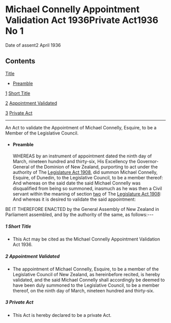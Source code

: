 # Michael Connelly Appointment Validation Act 1936Private Act1936 No 1

Date of assent2 April 1936

## Contents

[Title][0]
    
*   [Preamble][1]

[1][2] [Short Title][2]

[2][3] [Appointment Validated][3]

[3][4] [Private Act][4]

---

An Act to validate the Appointment of Michael Connelly, Esquire, to be a Member of the Legislative Council.
    
*   #### Preamble
    
    WHEREAS by an instrument of appointment dated the ninth day of March, nineteen hundred and thirty-six, His Excellency the Governor-General of the Dominion of New Zealand, purporting to act under the authority of The [Legislature Act 1908][5], did summon Michael Connelly, Esquire, of Dunedin, to the Legislative Council, to be a member thereof: And whereas on the said date the said Michael Connelly was disqualified from being so summoned, inasmuch as he was then a Civil servant within the meaning of section [two][6] of The [Legislature Act 1908][5]: And whereas it is desired to validate the said appointment:

BE IT THEREFORE ENACTED by the General Assembly of New Zealand in Parliament assembled, and by the authority of the same, as follows:---

##### 1 Short Title
    
*   This Act may be cited as the Michael Connelly Appointment Validation Act 1936\.

##### 2 Appointment Validated
    
*   The appointment of Michael Connelly, Esquire, to be a member of the Legislative Council of New Zealand, as hereinbefore recited, is hereby validated, and the said Michael Connelly shall accordingly be deemed to have been duly summoned to the Legislative Council, to be a member thereof, on the ninth day of March, nineteen hundred and thirty-six.

##### 3 Private Act
    
*   This Act is hereby declared to be a private Act.



[0]: http://www.legislation.govt.nz/act/private/1936/0001/latest/whole.html#DLM96617
[1]: http://www.legislation.govt.nz/act/private/1936/0001/latest/whole.html#DLM96618
[2]: http://www.legislation.govt.nz/act/private/1936/0001/latest/whole.html#DLM96621
[3]: http://www.legislation.govt.nz/act/private/1936/0001/latest/whole.html#DLM96622
[4]: http://www.legislation.govt.nz/act/private/1936/0001/latest/whole.html#DLM96623
[5]: http://www.legislation.govt.nz/act/private/1936/0001/latest/link.aspx?id=DLM167381
[6]: http://www.legislation.govt.nz/act/private/1936/0001/latest/link.aspx?id=DLM167392
